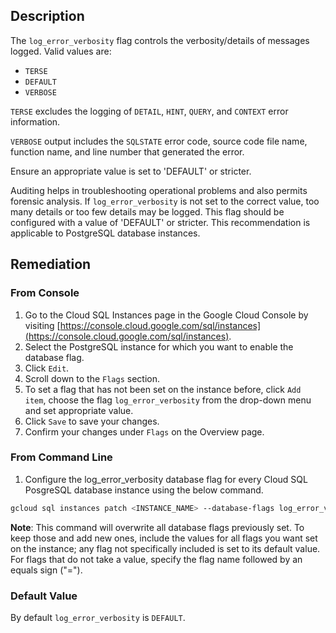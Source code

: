 ## Description

The `log_error_verbosity` flag controls the verbosity/details of messages logged. Valid values are:

* `TERSE`
* `DEFAULT`
* `VERBOSE`

`TERSE` excludes the logging of `DETAIL`, `HINT`, `QUERY`, and `CONTEXT` error information.

`VERBOSE` output includes the `SQLSTATE` error code, source code file name, function name, and line number that generated the error.

Ensure an appropriate value is set to 'DEFAULT' or stricter.

Auditing helps in troubleshooting operational problems and also permits forensic analysis. If `log_error_verbosity` is not set to the correct value, too many details or too few details may be logged. This flag should be configured with a value of 'DEFAULT' or stricter. This recommendation is applicable to PostgreSQL database instances.

## Remediation

### From Console

1. Go to the Cloud SQL Instances page in the Google Cloud Console by visiting [https://console.cloud.google.com/sql/instances](https://console.cloud.google.com/sql/instances).
2. Select the PostgreSQL instance for which you want to enable the database flag.
3. Click `Edit`.
4. Scroll down to the `Flags` section.
5. To set a flag that has not been set on the instance before, click `Add item`, choose the flag `log_error_verbosity` from the drop-down menu and set appropriate value.
6. Click `Save` to save your changes.
7. Confirm your changes under `Flags` on the Overview page.

### From Command Line

1. Configure the log_error_verbosity database flag for every Cloud SQL PosgreSQL database instance using the below command.

```bash
gcloud sql instances patch <INSTANCE_NAME> --database-flags log_error_verbosity=<TERSE|DEFAULT|VERBOSE>
```

**Note**: This command will overwrite all database flags previously set. To keep those and add new ones, include the values for all flags you want set on the instance; any flag not specifically included is set to its default value. For flags that do not take a value, specify the flag name followed by an equals sign ("=").

### Default Value

By default `log_error_verbosity` is `DEFAULT`.
